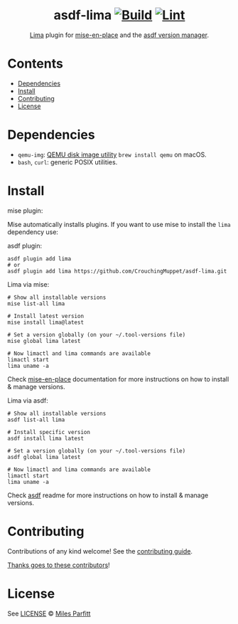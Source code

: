 <div align="center">

# asdf-lima [![Build](https://github.com/CrouchingMuppet/asdf-lima/actions/workflows/build.yml/badge.svg)](https://github.com/CrouchingMuppet/asdf-lima/actions/workflows/build.yml) [![Lint](https://github.com/CrouchingMuppet/asdf-lima/actions/workflows/lint.yml/badge.svg)](https://github.com/CrouchingMuppet/asdf-lima/actions/workflows/lint.yml)

[Lima](https://github.com/lima-vm/lima) plugin for [mise-en-place](https://github.com/jdx/mise) and the [asdf version manager](https://asdf-vm.com).

</div>

# Contents

- [Dependencies](#dependencies)
- [Install](#install)
- [Contributing](#contributing)
- [License](#license)

# Dependencies

- `qemu-img`: [QEMU disk image utility](https://manpages.ubuntu.com/manpages/focal/man1/qemu-img.1.html) `brew install qemu` on macOS.
- `bash`, `curl`: generic POSIX utilities.

# Install

mise plugin:

Mise automatically installs plugins. If you want to use mise to install the `lima` dependency use:

asdf plugin:

```shell
asdf plugin add lima
# or
asdf plugin add lima https://github.com/CrouchingMuppet/asdf-lima.git
```

Lima via mise:

```shell
# Show all installable versions
mise list-all lima

# Install latest version
mise install lima@latest

# Set a version globally (on your ~/.tool-versions file)
mise global lima latest

# Now limactl and lima commands are available
limactl start
lima uname -a
```

Check [mise-en-place](https://mise.jdx.dev/) documentation for more instructions on how to
install & manage versions.

Lima via asdf:

```shell
# Show all installable versions
asdf list-all lima

# Install specific version
asdf install lima latest

# Set a version globally (on your ~/.tool-versions file)
asdf global lima latest

# Now limactl and lima commands are available
limactl start
lima uname -a
```

Check [asdf](https://github.com/asdf-vm/asdf) readme for more instructions on how to
install & manage versions.

# Contributing

Contributions of any kind welcome! See the [contributing guide](contributing.md).

[Thanks goes to these contributors](https://github.com/CrouchingMuppet/asdf-lima/graphs/contributors)!

# License

See [LICENSE](LICENSE) © [Miles Parfitt](https://github.com/CrouchingMuppet/)
